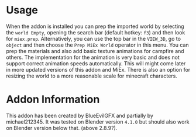 # Usage
When the addon is installed you can prep the imported world by selecting the `world Empty`, opening the search bar (default hotkey: `f3`) and then look for `miex.prep`. Alternatively, you can use the top bar in the `VIEW_3D`, go to `object` and then choose the `Prep MiEx World` operator in this menu. You can prep the materials and also add basic texture animations for campfire and others. The implementation for the animation is very basic and does not support correct animation speeds automatically. This will might come later in more updated versions of this addon and MiEx. There is also an option for resizing the world to a more reasonable scale for minecraft characters.

# Addon Information
This addon has been created by BlueEvilGFX and partially by michael212345. It was tested on Blender version `4.1.0` but should also work on Blender version below that. (above 2.8.9?).
